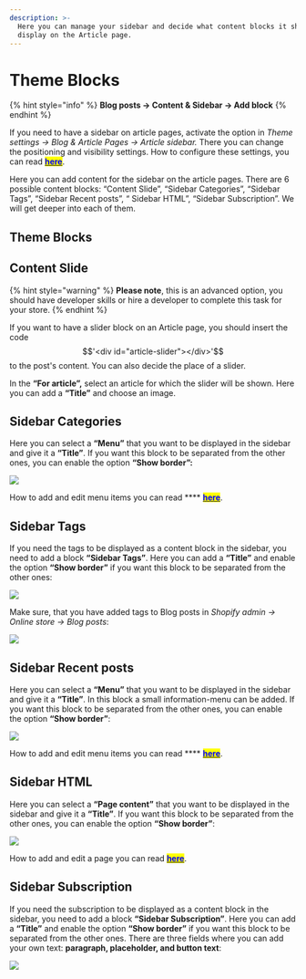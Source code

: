 ```yaml
---
description: >-
  Here you can manage your sidebar and decide what content blocks it should
  display on the Article page.
---
```


# Theme Blocks

{% hint style="info" %}
**Blog posts -> Content & Sidebar -> Add block**
{% endhint %}

&#x20;If you need to have a sidebar on article pages, activate the option in _Theme settings -> Blog & Article Pages -> Article sidebar._ There you can change the positioning and visibility settings. How to configure these settings, you can read [<mark style="color:blue;">**here**</mark>](https://mpithemes.gitbook.io/shella-shopify-theme/theme-settings/blog-and-article-pages#article-sidebar).

&#x20; Here you can add content for the sidebar on the article pages. There are 6 possible content blocks: “Content Slide”, “Sidebar Categories”, “Sidebar Tags”, “Sidebar Recent posts”, “ Sidebar HTML”, “Sidebar Subscription”. We will get deeper into each of them.

## Theme Blocks

## Content Slide

{% hint style="warning" %}
**Please note**, this is an advanced option, you should have developer skills or hire a developer to complete this task for your store.
{% endhint %}

&#x20; If you want to have a slider block on an Article page, you should insert the code$$'<div id="article-slider"></div>'$$ to the post's content. You can also decide the place of a slider.

&#x20;In the **“For article”,** select an article for which the slider will be shown. Here you can add a **“Title”** and choose an image.

## Sidebar Categories

&#x20;Here you can select a **“Menu”** that you want to be displayed in the sidebar and give it a **“Title”**. If you want this block to be separated from the other ones, you can enable the option **“Show border”:**

![](<../.gitbook/assets/blog post\_categories.png>)

&#x20;How to add and edit menu items you can read **** [<mark style="color:blue;">**here**</mark>](https://help.shopify.com/en/manual/online-store/legacy/menus-and-links/editing-menus).

## Sidebar Tags

&#x20;If you need the tags to be displayed as a content block in the sidebar, you need to add a block **“Sidebar  Tags”**. Here you can add a **“Title”** and enable the option **“Show border”** if you want this block to be separated from the other ones:

![](<../.gitbook/assets/blog post\_tags.png>)

&#x20;Make sure, that you have added tags to Blog posts in _Shopify admin -> Online store -> Blog posts_:

![](<../.gitbook/assets/Screenshot\_1 (9).png>)

## Sidebar Recent posts

&#x20;Here you can select a **“Menu”** that you want to be displayed in the sidebar and give it a **“Title”**. In this block a small information-menu can be added. If you want this block to be separated from the other ones, you can enable the option **“Show border”**:

![](<../.gitbook/assets/blog post\_recent posts.png>)

&#x20;How to add and edit menu items you can read **** [<mark style="color:blue;">**here**</mark>](https://help.shopify.com/en/manual/online-store/legacy/menus-and-links/editing-menus).

## Sidebar HTML

&#x20;Here you can select a **“Page content”** that you want to be displayed in the sidebar and give it a **“Title”**. If you want this block to be separated from the other ones, you can enable the option **“Show border”**:

![](<../.gitbook/assets/blog post\_html.png>)

How to add and edit a page you can read [<mark style="color:blue;">**here**</mark>](https://mpithemes.gitbook.io/shella-shopify-theme/get-started/how-to-add-and-edit-a-page).

## Sidebar Subscription

&#x20; If you need the subscription to be displayed as a content block in the sidebar, you need to add a block **“Sidebar Subscription”**. Here you can add a **“Title”** and enable the option **“Show border”** if you want this block to be separated from the other ones. There are three fields where you can add your own text: **paragraph, placeholder, and button text**:

![](<../.gitbook/assets/blog post\_subscription.png>)
